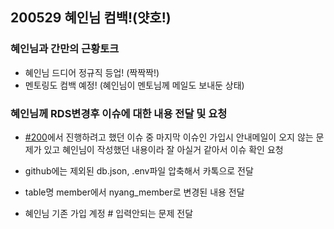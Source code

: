 ## 200529 혜인님 컴백!(얏호!)


### 혜인님과 간만의 근황토크

* 혜인님 드디어 정규직 등업! (짝짝짝!)
* 멘토링도 컴백 예정! (혜인님이 멘토님께 메일도 보내둔 상태)

### 혜인님께 RDS변경후 이슈에 대한 내용 전달 및 요청 

* [#200](https://github.com/henyy1004/nyangterest/issues/200#issuecomment-635783184)에서 진행하려고 했던 이슈 중 마지막 이슈인 가입시 안내메일이 오지 않는 문제가 있고 혜인님이 작성했던 내용이라 잘 아실거 같아서 이슈 확인 요청

* github에는 제외된  db.json, .env파일 압축해서 카톡으로 전달

* table명 member에서 nyang_member로 변경된 내용 전달 

* 혜인님 기존 가입 계정 # 입력안되는 문제 전달 

